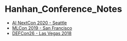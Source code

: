 # Hanhan_Conference_Notes

* [AI NextCon 2020 - Seattle][1]
* [MLCon 2019 - San Francisco][2]
* [DEFCon26 - Las Vegas 2018][3]

[1]:https://github.com/hanhanwu/Hanhan_Conference_Notes/blob/master/AI_NextCon2020.md
[2]:https://github.com/hanhanwu/Hanhan_Conference_Notes/blob/master/MLConf2019.md
[3]:https://github.com/hanhanwu/Hanhan_CyberSecurity_DataScience/blob/master/DEF_CON26/MyNotes.md

